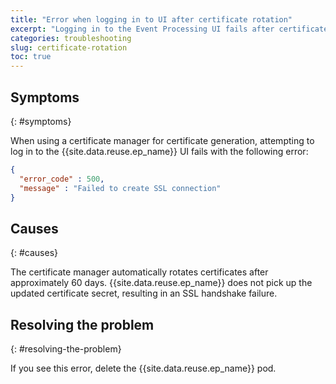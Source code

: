 ```yaml
---
title: "Error when logging in to UI after certificate rotation"
excerpt: "Logging in to the Event Processing UI fails after certificate rotation with error `Failed to create SSL connection`."
categories: troubleshooting
slug: certificate-rotation
toc: true
---
```


## Symptoms
{: #symptoms}

When using a certificate manager for certificate generation, attempting to log in to the {{site.data.reuse.ep_name}} UI fails with the following error:

```json
{
  "error_code" : 500,
  "message" : "Failed to create SSL connection"
}
```

## Causes
{: #causes}

The certificate manager automatically rotates certificates after approximately 60 days. {{site.data.reuse.ep_name}} does not pick up the updated certificate secret, resulting in an SSL handshake failure.

## Resolving the problem
{: #resolving-the-problem}

If you see this error, delete the {{site.data.reuse.ep_name}} pod.